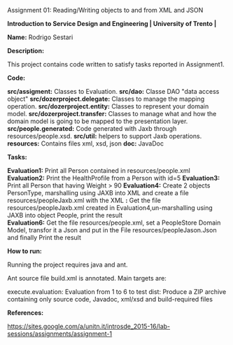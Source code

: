 Assignment 01: Reading/Writing objects to and from XML and JSON

**Introduction to Service Design and Engineering | University of Trento |** 

**Name:** Rodrigo Sestari

**Description:**

This project contains code written to satisfy tasks reported in Assignment1.

**Code:**

**src/assigment:** Classes to Evaluation.
**src/dao:** Classe DAO "data access object"
**src/dozerproject.delegate:** Classes to manage the mapping operation.
**src/dozerproject.entity:**   Classes to represent your domain model.
**src/dozerproject.transfer:** Classes to manage what and how the domain model is going to be mapped to the presentation layer.  
**src/people.generated:** Code generated with Jaxb through resources/people.xsd.
**src/util:** helpers to support Jaxb operations.
**resources:** Contains files xml, xsd, json
**doc:** JavaDoc


**Tasks:**

**Evaluation1:** Print all Person contained in resources/people.xml
**Evaluation2:** Print the HealthProfile from a Person with id=5
**Evaluation3:** Print  all Person that having  Weight > 90
**Evaluation4:** Create 2 objects PersonType, marshalling using JAXB into XML and create a file resources/peopleJaxb.xml with the XML 
**:** Get the file  resources/peopleJaxb.xml created in Evaluation4,un-marshalling using JAXB into object People, print the result  
**Evaluation6:** Get the file resources/people.xml, set a PeopleStore Domain Model, transfor it a Json and put in the File resources/peopleJason.Json and finally Print the result


**How to run:**

Running the project requires java and ant.

Ant source file build.xml is annotated. Main targets are:

execute.evaluation: Evaluation from 1 to 6 to test 
dist: Produce a ZIP archive containing only source code, Javadoc, xml/xsd and build-required files


**References:**

https://sites.google.com/a/unitn.it/introsde_2015-16/lab-sessions/assignments/assignment-1

